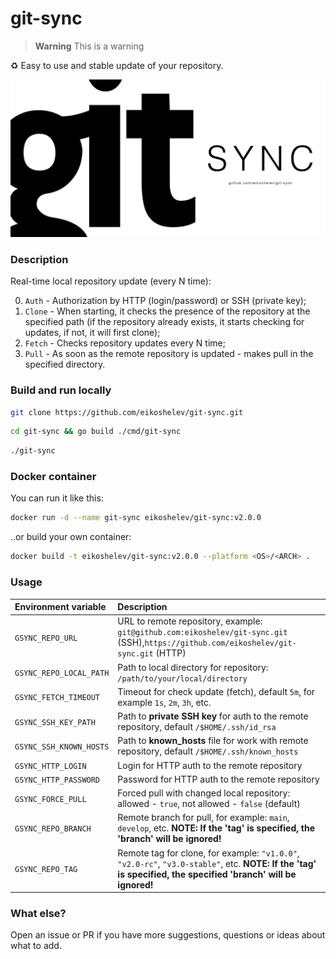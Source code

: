 # git-sync

> **Warning**
> This is a warning

:recycle: Easy to use and stable update of your repository.
  
![alt text](assets/git-sync.png)
  
### Description
  
Real-time local repository update (every N time):

0. `Auth` - Authorization by HTTP (login/password) or SSH (private key);
1. `Clone` - When starting, it checks the presence of the repository at the specified path (if the repository already exists, it starts checking for updates, if not, it will first clone);
2. `Fetch` - Checks repository updates every N time;
3. `Pull` - As soon as the remote repository is updated - makes pull in the specified directory.

### Build and run locally

```bash
git clone https://github.com/eikoshelev/git-sync.git
```

```bash
cd git-sync && go build ./cmd/git-sync
```

```bash
./git-sync
```

### Docker container

You can run it like this:
```bash
docker run -d --name git-sync eikoshelev/git-sync:v2.0.0
```

..or build your own container:
```bash
docker build -t eikoshelev/git-sync:v2.0.0 --platform <OS>/<ARCH> .
```

### Usage
  
| **Environment variable** | **Description** |
| :--- | :--- |
|`GSYNC_REPO_URL`        | URL to remote repository, example: `git@github.com:eikoshelev/git-sync.git` (SSH),`https://github.com/eikoshelev/git-sync.git` (HTTP)
|`GSYNC_REPO_LOCAL_PATH` | Path to local directory for repository: `/path/to/your/local/directory`
|`GSYNC_FETCH_TIMEOUT`   | Timeout for check update (fetch), default `5m`, for example `1s`, `2m`, `3h`, etc.
|`GSYNC_SSH_KEY_PATH`    | Path to **private SSH key** for auth to the remote repository, default `/$HOME/.ssh/id_rsa`
|`GSYNC_SSH_KNOWN_HOSTS` | Path to **known_hosts** file for work with remote repository, default `/$HOME/.ssh/known_hosts`
|`GSYNC_HTTP_LOGIN`      | Login for HTTP auth to the remote repository
|`GSYNC_HTTP_PASSWORD`   | Password for HTTP auth to the remote repository
|`GSYNC_FORCE_PULL`      | Forced pull with changed local repository: allowed - `true`, not allowed - `false` (default)
|`GSYNC_REPO_BRANCH`     | Remote branch for pull, for example: `main`, `develop`, etc. **NOTE: If the 'tag' is specified, the 'branch' will be ignored!**
|`GSYNC_REPO_TAG`        | Remote tag for clone, for example: `"v1.0.0"`, `"v2.0-rc"`, `"v3.0-stable"`, etc. **NOTE: If the 'tag' is specified, the specified 'branch' will be ignored!**

### What else?

Open an issue or PR if you have more suggestions, questions or ideas about what to add.

